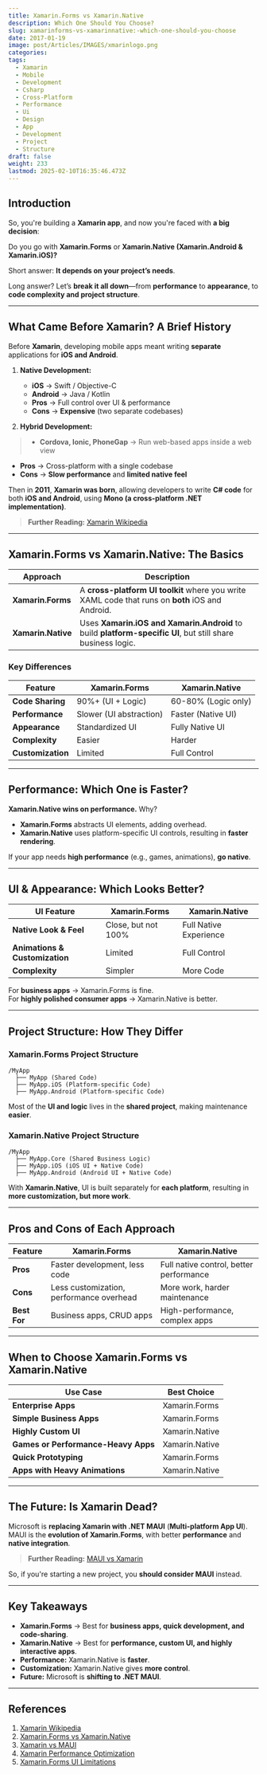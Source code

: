 ```yaml
---
title: Xamarin.Forms vs Xamarin.Native
description: Which One Should You Choose?
slug: xamarinforms-vs-xamarinnative:-which-one-should-you-choose
date: 2017-01-19
image: post/Articles/IMAGES/xmarinlogo.png
categories: 
tags:
  - Xamarin
  - Mobile
  - Development
  - Csharp
  - Cross-Platform
  - Performance
  - Ui
  - Design
  - App
  - Development
  - Project
  - Structure
draft: false
weight: 233
lastmod: 2025-02-10T16:35:46.473Z
---
```

<!--

# Xamarin.Forms vs Xamarin.Native: Which One Should You Choose?
-->

## Introduction

So, you're building a **Xamarin app**, and now you're faced with **a big decision**:

Do you go with **Xamarin.Forms** or **Xamarin.Native (Xamarin.Android & Xamarin.iOS)?**

Short answer: **It depends on your project’s needs**.

Long answer? Let’s **break it all down**—from **performance** to **appearance**, to **code complexity and project structure**.

***

## What Came Before Xamarin? A Brief History

Before **Xamarin**, developing mobile apps meant writing **separate** applications for **iOS and Android**.

1. **Native Development:**
   * **iOS** → Swift / Objective-C
   * **Android** → Java / Kotlin
   * **Pros** → Full control over UI & performance
   * **Cons** → **Expensive** (two separate codebases)

2. **Hybrid Development:**

> * **Cordova, Ionic, PhoneGap** → Run web-based apps inside a web view

* **Pros** → Cross-platform with a single codebase
* **Cons** → **Slow performance** and **limited native feel**

Then in **2011**, **Xamarin was born**, allowing developers to write **C# code** for both **iOS and Android**, using **Mono (a cross-platform .NET implementation)**.

> **Further Reading:** [Xamarin Wikipedia](https://en.wikipedia.org/wiki/Xamarin)

***

## Xamarin.Forms vs Xamarin.Native: The Basics

| Approach           | Description                                                                                                 |
| ------------------ | ----------------------------------------------------------------------------------------------------------- |
| **Xamarin.Forms**  | A **cross-platform UI toolkit** where you write XAML code that runs on **both** iOS and Android.            |
| **Xamarin.Native** | Uses **Xamarin.iOS and Xamarin.Android** to build **platform-specific UI**, but still share business logic. |

### **Key Differences**

| Feature           | Xamarin.Forms           | Xamarin.Native      |
| ----------------- | ----------------------- | ------------------- |
| **Code Sharing**  | 90%+ (UI + Logic)       | 60-80% (Logic only) |
| **Performance**   | Slower (UI abstraction) | Faster (Native UI)  |
| **Appearance**    | Standardized UI         | Fully Native UI     |
| **Complexity**    | Easier                  | Harder              |
| **Customization** | Limited                 | Full Control        |

***

## Performance: Which One is Faster?

**Xamarin.Native wins on performance.** Why?

* **Xamarin.Forms** abstracts UI elements, adding overhead.
* **Xamarin.Native** uses platform-specific UI controls, resulting in **faster rendering**.

If your app needs **high performance** (e.g., games, animations), **go native**.

***

## UI & Appearance: Which Looks Better?

| UI Feature                     | Xamarin.Forms       | Xamarin.Native         |
| ------------------------------ | ------------------- | ---------------------- |
| **Native Look & Feel**         | Close, but not 100% | Full Native Experience |
| **Animations & Customization** | Limited             | Full Control           |
| **Complexity**                 | Simpler             | More Code              |

For **business apps** → Xamarin.Forms is fine.\
For **highly polished consumer apps** → Xamarin.Native is better.

***

## Project Structure: How They Differ

### **Xamarin.Forms Project Structure**

```plaintext
/MyApp
  ├── MyApp (Shared Code)
  ├── MyApp.iOS (Platform-specific Code)
  ├── MyApp.Android (Platform-specific Code)
```

Most of the **UI and logic** lives in the **shared project**, making maintenance **easier**.

### **Xamarin.Native Project Structure**

```plaintext
/MyApp
  ├── MyApp.Core (Shared Business Logic)
  ├── MyApp.iOS (iOS UI + Native Code)
  ├── MyApp.Android (Android UI + Native Code)
```

With **Xamarin.Native**, UI is built separately for **each platform**, resulting in **more customization, but more work**.

***

## Pros and Cons of Each Approach

| Feature      | Xamarin.Forms                            | Xamarin.Native                          |
| ------------ | ---------------------------------------- | --------------------------------------- |
| **Pros**     | Faster development, less code            | Full native control, better performance |
| **Cons**     | Less customization, performance overhead | More work, harder maintenance           |
| **Best For** | Business apps, CRUD apps                 | High-performance, complex apps          |

***

## When to Choose Xamarin.Forms vs Xamarin.Native

| Use Case                            | Best Choice    |
| ----------------------------------- | -------------- |
| **Enterprise Apps**                 | Xamarin.Forms  |
| **Simple Business Apps**            | Xamarin.Forms  |
| **Highly Custom UI**                | Xamarin.Native |
| **Games or Performance-Heavy Apps** | Xamarin.Native |
| **Quick Prototyping**               | Xamarin.Forms  |
| **Apps with Heavy Animations**      | Xamarin.Native |

***

## The Future: Is Xamarin Dead?

Microsoft is **replacing Xamarin with .NET MAUI** (**Multi-platform App UI**). MAUI is the **evolution of Xamarin.Forms**, with better **performance** and **native integration**.

> **Further Reading:** [MAUI vs Xamarin](https://learn.microsoft.com/en-us/dotnet/maui/what-is-maui)

So, if you're starting a new project, you **should consider MAUI** instead.

***

## Key Takeaways

* **Xamarin.Forms** → Best for **business apps, quick development, and code-sharing**.
* **Xamarin.Native** → Best for **performance, custom UI, and highly interactive apps**.
* **Performance:** Xamarin.Native is **faster**.
* **Customization:** Xamarin.Native gives **more control**.
* **Future:** Microsoft is **shifting to .NET MAUI**.

***

## References

1. [Xamarin Wikipedia](https://en.wikipedia.org/wiki/Xamarin)
2. [Xamarin.Forms vs Xamarin.Native](https://devblogs.microsoft.com/xamarin/)
3. [Xamarin vs MAUI](https://learn.microsoft.com/en-us/dotnet/maui/)
4. [Xamarin Performance Optimization](https://docs.microsoft.com/en-us/xamarin/android/app-fundamentals/performance)
5. [Xamarin.Forms UI Limitations](https://xamarinhelp.com/xamarin-forms-vs-native/)
